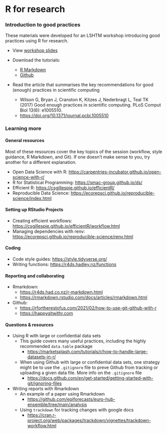 # R for research

### Introduction to good practices

These materials were developed for an LSHTM workshop introducing good practices using R for research.

- View [workshop slides](https://docs.google.com/presentation/d/1JvwDl79NHyAVp_u0KgF3MVIP6RuDPa08qmAUW3wyHdM/edit#slide=id.g2b9763de157_0_75)

- Download the tutorials:
  - [R Markdown](tutorials/Rmarkdown-intro.Rmd)
  - [Github](tutorials/Github-intro.Rmd)

- Read the article that summarises the key recommendations for good (enough) practices in scientific computing
  - Wilson G, Bryan J, Cranston K, Kitzes J, Nederbragt L, Teal TK (2017) Good enough practices in scientific computing. PLoS Comput Biol 13(6): e1005510.
  - https://doi.org/10.1371/journal.pcbi.1005510

### Learning more

#### General resources

Most of these resources cover the key topics of the session (workflow, style guidance, R Markdown, and Git). If one doesn’t make sense to you, try another for a different explanation.

- Open Data Science with R: https://carpentries-incubator.github.io/open-science-with-r/ 
- R for Statistical Programming: https://smac-group.github.io/ds/
- Efficient R: https://csgillespie.github.io/efficientR/
- Reproducible Data Science: https://ecorepsci.github.io/reproducible-science/index.html 

#### Setting up RStudio Projects

- Creating efficient workflows: https://csgillespie.github.io/efficientR/workflow.html 
- Managing dependencies with renv: https://ecorepsci.github.io/reproducible-science/renv.html

#### Coding

- Code style guides: https://style.tidyverse.org/
- Writing functions: https://r4ds.hadley.nz/functions 

#### Reporting and collaborating

- Rmarkdown:
  - https://r4ds.had.co.nz/r-markdown.html 
  - https://rmarkdown.rstudio.com/docs/articles/rmarkdown.html 
- Github:
  - https://rfortherestofus.com/2021/02/how-to-use-git-github-with-r 
  - https://happygitwithr.com 

#### Questions & resources

- Using R with large or confidential data sets 
  - This guide covers many useful practices, including the highly recommended `data.table` package
    - https://marketsplash.com/tutorials/r/how-to-handle-large-datasets-in-r/
  - When using Github with large or confidential data sets, one strategy might be to use the `.gitignore` file to preve Github from tracking or uploading a given data file. More info on the `.gitignore` file
    - https://docs.github.com/en/get-started/getting-started-with-git/ignoring-files
- Writing reports with Rmarkdown
  - An example of a paper using Rmarkdown
    - https://github.com/epiforecasts/euro-hub-ensemble/tree/main/analysis
  - Using `trackdown` for tracking changes with google docs
    - https://cran.r-project.org/web/packages/trackdown/vignettes/trackdown-workflow.html
